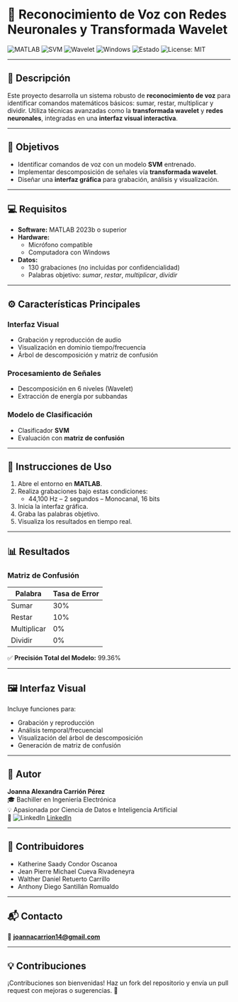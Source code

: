 # 🧠 Reconocimiento de Voz con Redes Neuronales y Transformada Wavelet

![MATLAB](https://img.shields.io/badge/MATLAB-2023b+-orange?style=flat&logo=mathworks)
![SVM](https://img.shields.io/badge/Modelo-SVM-blue?style=flat)
![Wavelet](https://img.shields.io/badge/Transformada-Wavelet-green?style=flat)
![Windows](https://img.shields.io/badge/Sistema-Windows-lightgrey?style=flat&logo=windows)
![Estado](https://img.shields.io/badge/Precisión-99.36%25-success?style=flat)
![License: MIT](https://img.shields.io/badge/License-MIT-green.svg)

---

## 📌 Descripción

Este proyecto desarrolla un sistema robusto de **reconocimiento de voz** para identificar comandos matemáticos básicos: sumar, restar, multiplicar y dividir. Utiliza técnicas avanzadas como la **transformada wavelet** y **redes neuronales**, integradas en una **interfaz visual interactiva**.

---

## 🎯 Objetivos

- Identificar comandos de voz con un modelo **SVM** entrenado.
- Implementar descomposición de señales vía **transformada wavelet**.
- Diseñar una **interfaz gráfica** para grabación, análisis y visualización.

---

## 💻 Requisitos

- **Software:** MATLAB 2023b o superior  
- **Hardware:**  
  - Micrófono compatible  
  - Computadora con Windows  
- **Datos:**  
  - 130 grabaciones (no incluidas por confidencialidad)  
  - Palabras objetivo: _sumar_, _restar_, _multiplicar_, _dividir_

---

## ⚙️ Características Principales

### Interfaz Visual
- Grabación y reproducción de audio  
- Visualización en dominio tiempo/frecuencia  
- Árbol de descomposición y matriz de confusión

### Procesamiento de Señales
- Descomposición en 6 niveles (Wavelet)  
- Extracción de energía por subbandas

### Modelo de Clasificación
- Clasificador **SVM**  
- Evaluación con **matriz de confusión**

---

## 🚀 Instrucciones de Uso

1. Abre el entorno en **MATLAB**.
2. Realiza grabaciones bajo estas condiciones:
   - 44,100 Hz – 2 segundos – Monocanal, 16 bits
3. Inicia la interfaz gráfica.
4. Graba las palabras objetivo.
5. Visualiza los resultados en tiempo real.

---

## 📊 Resultados

### Matriz de Confusión
| Palabra       | Tasa de Error |
|---------------|---------------|
| Sumar         | 30%           |
| Restar        | 10%           |
| Multiplicar   | 0%            |
| Dividir       | 0%            |

✅ **Precisión Total del Modelo:** 99.36%

---

## 🖼️ Interfaz Visual

Incluye funciones para:
- Grabación y reproducción
- Análisis temporal/frecuencial
- Visualización del árbol de descomposición
- Generación de matriz de confusión

---

## 👤 Autor

**Joanna Alexandra Carrión Pérez**  
🎓 Bachiller en Ingeniería Electrónica  
💡 Apasionada por Ciencia de Datos e Inteligencia Artificial  
🔗 ![LinkedIn](https://img.shields.io/badge/LinkedIn-Joanna%20Carrión%20Pérez-blue?style=flat&logo=linkedin) [LinkedIn](https://www.linkedin.com/in/joanna-carrion-perez/)

---

## 🤝 Contribuidores

- Katherine Saady Condor Oscanoa  
- Jean Pierre Michael Cueva Rivadeneyra  
- Walther Daniel Retuerto Carrillo  
- Anthony Diego Santillán Romualdo

---

## 📬 Contacto

📧 **joannacarrion14@gmail.com**

---

## 💡 Contribuciones

¡Contribuciones son bienvenidas! Haz un fork del repositorio y envía un pull request con mejoras o sugerencias. 🚀 
